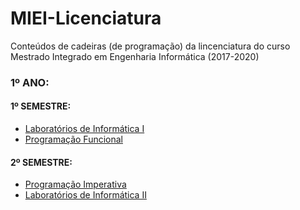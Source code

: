 # MIEI-Licenciatura
Conteúdos de cadeiras (de programação) da lincenciatura do curso Mestrado Integrado em Engenharia Informática (2017-2020)

### 1º ANO: <br/>

#### 1º SEMESTRE: <br/>
 - [Laboratórios de Informática I](https://github.com/fliper6/MIEI-Licenciatura/tree/main/1%C2%BA%20ano/LI1) <br/>
 - [Programação Funcional](https://github.com/fliper6/MIEI-Licenciatura/tree/main/1%C2%BA%20ano/PF) <br/>
#### 2º SEMESTRE: <br/>
 - [Programação Imperativa](https://github.com/fliper6/MIEI-Licenciatura/tree/main/1%C2%BA%20ano/PI) <br/>
 - [Laboratórios de Informática II](https://github.com/fliper6/MIEI-Licenciatura/tree/main/1%C2%BA%20ano/LI2) <br/>
